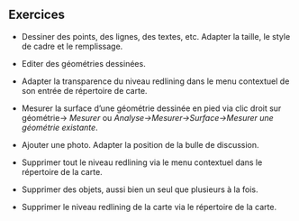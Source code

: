 ## Exercices

-   Dessiner des points, des lignes, des textes, etc. Adapter la taille, le style de cadre et le remplissage.

-   Editer des géométries dessinées.

-   Adapter la transparence du niveau redlining dans le menu contextuel de son entrée de répertoire de carte.

-   Mesurer la surface d’une géométrie dessinée en pied via clic droit sur géométrie→ *Mesurer* ou *Analyse→Mesurer→Surface→Mesurer une géométrie existante*.

-   Ajouter une photo. Adapter la position de la bulle de discussion.

-   Supprimer tout le niveau redlining via le menu contextuel dans le répertoire de la carte.

-   Supprimer des objets, aussi bien un seul que plusieurs à la fois.

-   Supprimer le niveau redlining de la carte via le répertoire de la carte.
